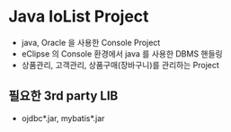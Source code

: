 # Java IoList Project
- java, Oracle 을 사용한 Console Project
- eClipse 의 Console 환경에서 java 를 사용한 DBMS 핸들링
- 상품관리, 고객관리, 상품구매(장바구니)를 관리하는 Project

## 필요한 3rd party LIB
- ojdbc*.jar, mybatis*.jar